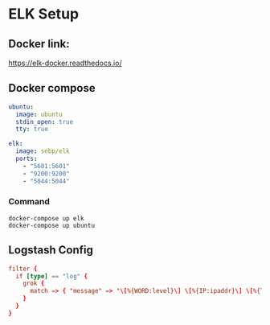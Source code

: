 # ELK Setup

## Docker link:
https://elk-docker.readthedocs.io/

## Docker compose
```yml
ubuntu:
  image: ubuntu
  stdin_open: true
  tty: true

elk:
  image: sebp/elk
  ports:
    - "5601:5601"
    - "9200:9200"
    - "5044:5044"
```
### Command
```
docker-compose up elk
docker-compose up ubuntu
```

## Logstash Config
```conf
filter {
  if [type] == "log" {
    grok {
      match => { "message" => "\[%{WORD:level}\] \[%{IP:ipaddr}\] \[%{TIMESTAMP:timestamp}\] %{GREEDYDATA:message}" }
    }
  }
}
```

